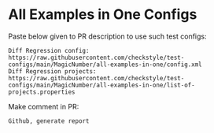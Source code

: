 # All Examples in One Configs
Paste below given to PR description to use such test configs:
```
Diff Regression config: https://raw.githubusercontent.com/checkstyle/test-configs/main/MagicNumber/all-examples-in-one/config.xml
Diff Regression projects: https://raw.githubusercontent.com/checkstyle/test-configs/main/MagicNumber/all-examples-in-one/list-of-projects.properties
```
Make comment in PR:
```
Github, generate report
```

